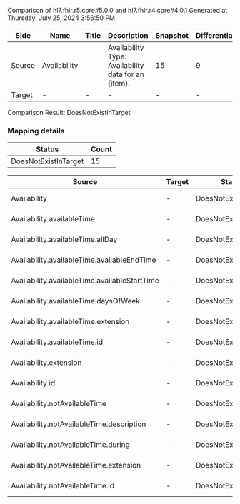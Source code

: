 Comparison of hl7.fhir.r5.core#5.0.0 and hl7.fhir.r4.core#4.0.1
Generated at Thursday, July 25, 2024 3:56:50 PM

| Side | Name | Title | Description | Snapshot | Differential |
| --- | --- | --- | --- | --- | --- |
| Source | Availability |  | Availability Type: Availability data for an {item}. | 15 | 9 |
| Target | - | - | - | - | - |


Comparison Result: DoesNotExistInTarget


### Mapping details

| Status | Count |
| ------ | ----- |
DoesNotExistInTarget | 15 |


| Source | Target | Status | Message |
| ------ | ------ | ------ | ------- |
| Availability | - | DoesNotExistInTarget | Availability does not exist in target and has no mapping |
| Availability.availableTime | - | DoesNotExistInTarget | Availability.availableTime does not exist in target and has no mapping |
| Availability.availableTime.allDay | - | DoesNotExistInTarget | Availability.availableTime.allDay does not exist in target and has no mapping |
| Availability.availableTime.availableEndTime | - | DoesNotExistInTarget | Availability.availableTime.availableEndTime does not exist in target and has no mapping |
| Availability.availableTime.availableStartTime | - | DoesNotExistInTarget | Availability.availableTime.availableStartTime does not exist in target and has no mapping |
| Availability.availableTime.daysOfWeek | - | DoesNotExistInTarget | Availability.availableTime.daysOfWeek does not exist in target and has no mapping |
| Availability.availableTime.extension | - | DoesNotExistInTarget | Availability.availableTime.extension does not exist in target and has no mapping |
| Availability.availableTime.id | - | DoesNotExistInTarget | Availability.availableTime.id does not exist in target and has no mapping |
| Availability.extension | - | DoesNotExistInTarget | Availability.extension does not exist in target and has no mapping |
| Availability.id | - | DoesNotExistInTarget | Availability.id does not exist in target and has no mapping |
| Availability.notAvailableTime | - | DoesNotExistInTarget | Availability.notAvailableTime does not exist in target and has no mapping |
| Availability.notAvailableTime.description | - | DoesNotExistInTarget | Availability.notAvailableTime.description does not exist in target and has no mapping |
| Availability.notAvailableTime.during | - | DoesNotExistInTarget | Availability.notAvailableTime.during does not exist in target and has no mapping |
| Availability.notAvailableTime.extension | - | DoesNotExistInTarget | Availability.notAvailableTime.extension does not exist in target and has no mapping |
| Availability.notAvailableTime.id | - | DoesNotExistInTarget | Availability.notAvailableTime.id does not exist in target and has no mapping |

